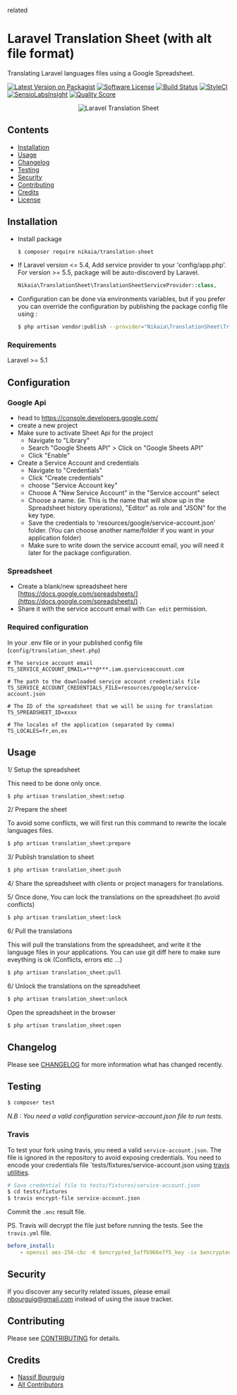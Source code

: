 related
# Laravel Translation Sheet (with alt file format)

Translating Laravel languages files using a Google Spreadsheet.


[![Latest Version on Packagist](https://img.shields.io/packagist/v/nikaia/translation-sheet.svg?style=flat-square)](https://packagist.org/packages/nikaia/translation-sheet)
[![Software License](https://img.shields.io/badge/license-MIT-brightgreen.svg?style=flat-square)](LICENSE.md)
[![Build Status](https://img.shields.io/travis/nikaia/translation-sheet/master.svg?style=flat-square)](https://travis-ci.org/nikaia/translation-sheet)
[![StyleCI](https://styleci.io/repos/67361142/shield)](https://styleci.io/repos/67361142)
[![SensioLabsInsight](https://img.shields.io/sensiolabs/i/62480992-18f7-4544-99b2-9c529e9feb23.svg?style=flat-square)](https://insight.sensiolabs.com/projects/62480992-18f7-4544-99b2-9c529e9feb23)
[![Quality Score](https://img.shields.io/scrutinizer/g/nikaia/translation-sheet.svg?style=flat-square)](https://scrutinizer-ci.com/g/nikaia/translation-sheet)


<p align="center">
    <img src="docs/banner.jpg" alt="Laravel Translation Sheet">
</p>

## Contents

- [Installation](#installation)
- [Usage](#usage)
- [Changelog](#changelog)
- [Testing](#testing)
- [Security](#security)
- [Contributing](#contributing)
- [Credits](#credits)
- [License](#license)


## Installation

- Install package

    ```bash
    $ composer require nikaia/translation-sheet
    ```
    
- If Laravel version <= 5.4,  Add service provider to your 'config/app.php'. For version >= 5.5, package will be auto-discoverd by Laravel.

    ```php
    Nikaia\TranslationSheet\TranslationSheetServiceProvider::class,
    ```



- Configuration can be done via environments variables, but if you prefer you can override the configuration by publishing the package config file using :
    
    ```bash
    $ php artisan vendor:publish --provider="Nikaia\TranslationSheet\TranslationSheetServiceProvider"
    ```

### Requirements
Laravel >= 5.1
    
## Configuration

### Google Api

- head to https://console.developers.google.com/
- create a new project 
- Make sure to activate Sheet Api for the project
    - Navigate to "Library"
    - Search "Google Sheets API" > Click on "Google Sheets API"
    - Click "Enable"
- Create a Service Account and credentials
    - Navigate to "Credentials"
    - Click "Create credentials" 
    - choose "Service Account key"
    - Choose A "New Service Account" in the "Service account" select
    - Choose a name. (ie. This is the name that will show up in the Spreadsheet history operations), "Editor" as role and "JSON" for the key type.
    - Save the credentials to 'resources/google/service-account.json' folder. (You can choose another name/folder if you want in your application folder)
    - Make sure to write down the service account email, you will need it later for the package configuration.               

### Spreadsheet
 - Create a blank/new spreadsheet here [https://docs.google.com/spreadsheets/](https://docs.google.com/spreadsheets/) .
 - Share it with the service account email with `Can edit` permission.
 
 
 
### Required configuration

In your .env file or in your published config file (`config/translation_sheet.php`)
       
    # The service account email   
    TS_SERVICE_ACCOUNT_EMAIL=***@***.iam.gserviceaccount.com
    
    # The path to the downloaded service account credentials file
    TS_SERVICE_ACCOUNT_CREDENTIALS_FILE=resources/google/service-account.json
    
    # The ID of the spreadsheet that we will be using for translation
    TS_SPREADSHEET_ID=xxxx
    
    # The locales of the application (separated by comma) 
    TS_LOCALES=fr,en,es
  
  
## Usage
  
 1/ Setup the spreadsheet 
  
This need to be done only once.
  
```bash
$ php artisan translation_sheet:setup
```  
  
2/ Prepare the sheet
 
To avoid some conflicts, we will first run this command to rewrite the locale languages files.

```bash
$ php artisan translation_sheet:prepare
```  
  
3/ Publish translation to sheet

```bash
$ php artisan translation_sheet:push
```  
  
4/ Share the spreadsheet with clients or project managers for translations.
  
5/ Once done, You can lock the translations on the spreadsheet (to avoid conflicts)  
```bash
$ php artisan translation_sheet:lock
```  

6/ Pull the translations

This will pull the translations from the spreadsheet, and write it the language files in your applications.
You can use git diff here to make sure eveything is ok (Conflicts, errors etc ...)
```bash
$ php artisan translation_sheet:pull
```  

6/ Unlock the translations on the spreadsheet
```bash
$ php artisan translation_sheet:unlock
```  
    
Open the spreadsheet in the browser
```bash
$ php artisan translation_sheet:open
```  


## Changelog

Please see [CHANGELOG](CHANGELOG.md) for more information what has changed recently.

## Testing

``` bash
$ composer test
```

_N.B : You need a valid configuration service-account.json file to run tests._

### Travis

To test your fork using travis, you need a valid `service-account.json`. The file is ignored in the repository to avoid exposing credentials.
You need to encode your credentials file `tests/fixtures/service-account.json using [travis utilities](https://docs.travis-ci.com/user/encrypting-files/).
 
 ```bash
 # Save credential file to tests/fixtures/service-account.json
 $ cd tests/fixtures
 $ travis encrypt-file service-account.json
 ```
 
Commit the `.enc` result file. 
 
PS. Travis will decrypt the file just before running the tests. See the `travis.yml` file.

```yaml
before_install:
    - openssl aes-256-cbc -K $encrypted_5affb966e7f5_key -iv $encrypted_5affb966e7f5_iv -in tests/fixtures/service-account.json.enc -out tests/fixtures/service-account.json -d
```


## Security

If you discover any security related issues, please email nbourguig@gmail.com instead of using the issue tracker.

## Contributing

Please see [CONTRIBUTING](CONTRIBUTING.md) for details.

## Credits

- [Nassif Bourguig](https://github.com/nbourguig)
- [All Contributors](../../contributors)

